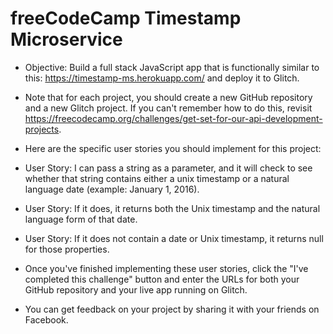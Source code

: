 # freeCodeCamp Timestamp Microservice


* Objective: Build a full stack JavaScript app that is functionally
   similar to this: https://timestamp-ms.herokuapp.com/ and deploy it
   to Glitch.

* Note that for each project, you should create a new GitHub
   repository and a new Glitch project. If you can't remember how to
   do this, revisit
   https://freecodecamp.org/challenges/get-set-for-our-api-development-projects.

* Here are the specific user stories you should implement for this
   project:

 * User Story: I can pass a string as a parameter, and it will check
    to see whether that string contains either a unix timestamp or a
    natural language date (example: January 1, 2016).

 * User Story: If it does, it returns both the Unix timestamp and the
    natural language form of that date.

 * User Story: If it does not contain a date or Unix timestamp, it
    returns null for those properties.

* Once you've finished implementing these user stories, click the
   "I've completed this challenge" button and enter the URLs for both
   your GitHub repository and your live app running on Glitch.

* You can get feedback on your project by sharing it with your
   friends on Facebook.

